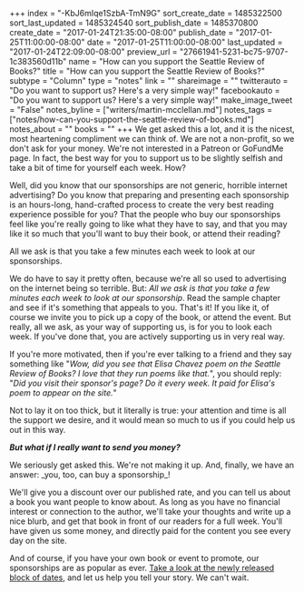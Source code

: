 +++
index = "-KbJ6mIqe1SzbA-TmN9G"
sort_create_date = 1485322500
sort_last_updated = 1485324540
sort_publish_date = 1485370800
create_date = "2017-01-24T21:35:00-08:00"
publish_date = "2017-01-25T11:00:00-08:00"
date = "2017-01-25T11:00:00-08:00"
last_updated = "2017-01-24T22:09:00-08:00"
preview_url = "27661941-5231-bc75-9707-1c383560d11b"
name = "How can you support the Seattle Review of Books?"
title = "How can you support the Seattle Review of Books?"
subtype = "Column"
type = "notes"
link = ""
shareimage = ""
twitterauto = "Do you want to support us? Here's a very simple way!"
facebookauto = "Do you want to support us? Here's a very simple way!"
make_image_tweet = "False"
notes_byline = ["writers/martin-mcclellan.md"]
notes_tags = ["notes/how-can-you-support-the-seattle-review-of-books.md"]
notes_about = ""
books = ""
+++
We get asked this a lot, and it is the nicest, most heartening compliment we can think of. We are not a non-profit, so we don't ask for your money. We're not interested in a Patreon or GoFundMe page. In fact, the best way for you to support us to be slightly selfish and take a bit of time for yourself each week. How?

Well, did you know that our sponsorships are not generic, horrible internet advertising? Do you know that preparing and presenting each sponsorship is an hours-long, hand-crafted process to create the very best reading experience possible for you? That the people who buy our sponsorships feel like you're really going to like what they have to say, and that you may like it so much that you'll want to buy their book, or attend their reading?

<p class="pull-quote">All we ask is that you take a few minutes each week to look at our sponsorships.</p>

We do have to say it pretty often, because we're all so used to advertising on the internet being so terrible. But: _All we ask is that you take a few minutes each week to look at our sponsorship_. Read the sample chapter and see if it's something that appeals to you. That's it! If you like it, of course we invite you to pick up a copy of the book, or attend the event. But really, all we ask, as your way of supporting us, is for you to look each week. If you've done that, you are actively supporting us in very real way. 

If you're more motivated, then if you're ever talking to a friend and they say something like "_Wow, did you see that Elisa Chavez poem on the Seattle Review of Books? I love that they run poems like that._", you should reply: "_Did you visit their sponsor's page? Do it every week. It paid for Elisa's poem to appear on the site._"

Not to lay it on too thick, but it literally is true: your attention and time is all the support we desire, and it would mean so much to us if you could help us out in this way. 

<div class="break"></div>

***But what if I _really_ want to send you money?***

<p class="noindent">We seriously get asked this. We're not making it up. And, finally, we have an answer: _you, too, can buy a sponsorship_! 

We'll give you a discount over our published rate, and you can tell us about a book you want people to know about. As long as you have no financial interest or connection to the author, we'll take your thoughts and write up a nice blurb, and get that book in front of our readers for a full week. You'll have given us some money, and directly paid for the content you see every day on the site.</p>

And of course, if you have your own book or event to promote, our sponsorships are as popular as ever. <a href="http://www.seattlereviewofbooks.com/sponsor/book/" title="The Seattle Review of Books - Sponsor the Seattle Review of Books">Take a look at the newly released block of dates</a>, and let us help you tell your story. We can't wait.